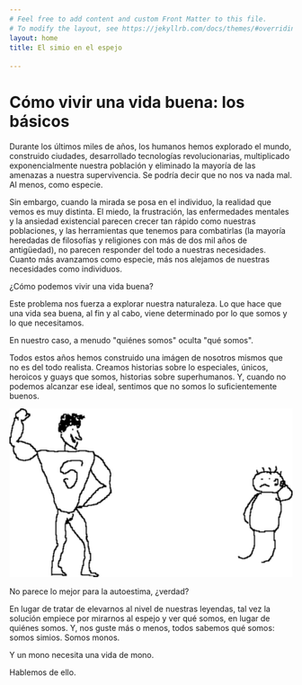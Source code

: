 ```yaml
---
# Feel free to add content and custom Front Matter to this file.
# To modify the layout, see https://jekyllrb.com/docs/themes/#overriding-theme-defaults
layout: home
title: El simio en el espejo

---
```

# Cómo vivir una vida buena: los básicos

Durante los últimos miles de años, los humanos hemos explorado el mundo, construido ciudades, desarrollado tecnologías revolucionarias, multiplicado exponencialmente nuestra población y eliminado la mayoría de las amenazas a nuestra supervivencia. Se podría decir que no nos va nada mal. Al menos, como especie.

Sin embargo, cuando la mirada se posa en el individuo, la realidad que vemos es muy distinta. El miedo, la frustración, las enfermedades mentales y la ansiedad existencial parecen crecer tan rápido como nuestras poblaciones, y las herramientas que tenemos para combatirlas (la mayoría heredadas de filosofías y religiones con más de dos mil años de antigüedad), no parecen responder del todo a nuestras necesidades. Cuanto más avanzamos como especie, más nos alejamos de nuestras necesidades como individuos.

¿Cómo podemos vivir una vida buena?

Este problema nos fuerza a explorar nuestra naturaleza. Lo que hace que una vida sea buena, al fin y al cabo, viene determinado por lo que somos y lo que necesitamos.

En nuestro caso, a menudo "quiénes somos" oculta "qué somos".

Todos estos años hemos construido una imágen de nosotros mismos que no es del todo realista. Creamos historias sobre lo especiales, únicos, heroicos y guays que somos, historias sobre superhumanos. Y, cuando no podemos alcanzar ese ideal, sentimos que no somos lo suficientemente buenos.

![dibujo de superhombre y tipo normal](/assets/images/superhuman.png)

No parece lo mejor para la autoestima, ¿verdad?

En lugar de tratar de elevarnos al nivel de nuestras leyendas, tal vez la solución empiece por mirarnos al espejo y ver qué somos, en lugar de quiénes somos. Y, nos guste más o menos, todos sabemos qué somos: somos simios. Somos monos.

Y un mono necesita una vida de mono.

Hablemos de ello.
